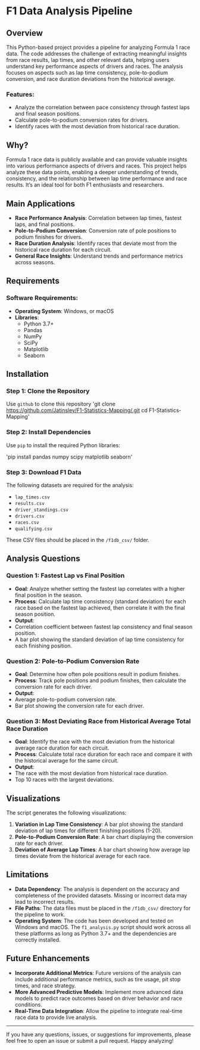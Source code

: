 # F1 Data Analysis Pipeline

## Overview

This Python-based project provides a pipeline for analyzing Formula 1 race data. The code addresses the challenge of extracting meaningful insights from race results, lap times, and other relevant data, helping users understand key performance aspects of drivers and races. The analysis focuses on aspects such as lap time consistency, pole-to-podium conversion, and race duration deviations from the historical average.

### Features:
- Analyze the correlation between pace consistency through fastest laps and final season positions.
- Calculate pole-to-podium conversion rates for drivers.
- Identify races with the most deviation from historical race duration.

## Why?

Formula 1 race data is publicly available and can provide valuable insights into various performance aspects of drivers and races. This project helps analyze these data points, enabling a deeper understanding of trends, consistency, and the relationship between lap time performance and race results. It’s an ideal tool for both F1 enthusiasts and researchers.

## Main Applications

- **Race Performance Analysis**: Correlation between lap times, fastest laps, and final positions.
- **Pole-to-Podium Conversion**: Conversion rate of pole positions to podium finishes for drivers.
- **Race Duration Analysis**: Identify races that deviate most from the historical race duration for each circuit.
- **General Race Insights**: Understand trends and performance metrics across seasons.

## Requirements

### Software Requirements:
- **Operating System**: Windows, or macOS
- **Libraries**:
  - Python 3.7+
  - Pandas
  - NumPy
  - SciPy
  - Matplotlib
  - Seaborn

## Installation

### Step 1: Clone the Repository
Use `github` to clone this repository
'git clone https://github.com/Jatinsley/F1-Statistics-Mapping/.git cd F1-Statistics-Mapping'

### Step 2: Install Dependencies
Use `pip` to install the required Python libraries:

'pip install pandas numpy scipy matplotlib seaborn'

### Step 3: Download F1 Data
The following datasets are required for the analysis:
- `lap_times.csv`
- `results.csv`
- `driver_standings.csv`
- `drivers.csv`
- `races.csv`
- `qualifying.csv`

These CSV files should be placed in the `/f1db_csv/` folder.

## Analysis Questions

### Question 1: Fastest Lap vs Final Position

- **Goal**: Analyze whether setting the fastest lap correlates with a higher final position in the season.
- **Process**: Calculate lap time consistency (standard deviation) for each race based on the fastest lap achieved, then correlate it with the final season position.
- **Output**: 
- Correlation coefficient between fastest lap consistency and final season position.
- A bar plot showing the standard deviation of lap time consistency for each finishing position.

### Question 2: Pole-to-Podium Conversion Rate

- **Goal**: Determine how often pole positions result in podium finishes.
- **Process**: Track pole positions and podium finishes, then calculate the conversion rate for each driver.
- **Output**: 
- Average pole-to-podium conversion rate.
- Bar plot showing the conversion rate for each driver.

### Question 3: Most Deviating Race from Historical Average Total Race Duration

- **Goal**: Identify the race with the most deviation from the historical average race duration for each circuit.
- **Process**: Calculate total race duration for each race and compare it with the historical average for the same circuit.
- **Output**: 
- The race with the most deviation from historical race duration.
- Top 10 races with the largest deviations.

## Visualizations

The script generates the following visualizations:

1. **Variation in Lap Time Consistency**: A bar plot showing the standard deviation of lap times for different finishing positions (1-20).
2. **Pole-to-Podium Conversion Rate**: A bar chart displaying the conversion rate for each driver.
3. **Deviation of Average Lap Times**: A bar chart showing how average lap times deviate from the historical average for each race.

## Limitations

- **Data Dependency**: The analysis is dependent on the accuracy and completeness of the provided datasets. Missing or incorrect data may lead to incorrect results.
- **File Paths**: The data files must be placed in the `/f1db_csv/` directory for the pipeline to work.
- **Operating System**: The code has been developed and tested on Windows and macOS. The `f1_analysis.py` script should work across all these platforms as long as Python 3.7+ and the dependencies are correctly installed.

## Future Enhancements

- **Incorporate Additional Metrics**: Future versions of the analysis can include additional performance metrics, such as tire usage, pit stop times, and race strategy.
- **More Advanced Predictive Models**: Implement more advanced data models to predict race outcomes based on driver behavior and race conditions.
- **Real-Time Data Integration**: Allow the pipeline to integrate real-time race data to provide live analysis.

---

If you have any questions, issues, or suggestions for improvements, please feel free to open an issue or submit a pull request. Happy analyzing! 

